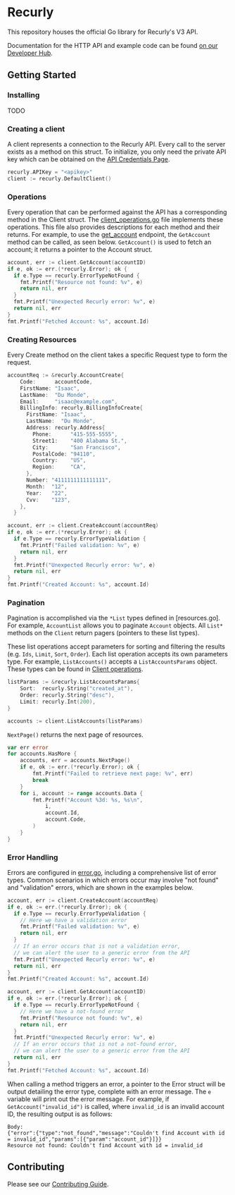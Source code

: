 # Recurly 

This repository houses the official Go library for Recurly's V3 API.

Documentation for the HTTP API and example code can be found [on our Developer Hub](https://developers.recurly.com/api/latest/index.html).

## Getting Started

### Installing
TODO

### Creating a client

A client represents a connection to the Recurly API. Every call to the server exists as a method on this struct. To initialize, you only need the private API key which can be obtained on the [API Credentials Page](https://app.recurly.com/go/integrations/api_keys).

```go
recurly.APIKey = "<apikey>"
client := recurly.DefaultClient()
```

### Operations

Every operation that can be performed against the API has a corresponding method in the Client struct. The [client_operations.go](client_operations.go) file implements these operations. This file also provides descriptions for each method and their returns. For example, to use the [get_account](https://developers.recurly.com/api/v2019-10-10/index.html#operation/get_account) endpoint, the `GetAccount` method can be called, as seen below. `GetAccount()` is used to fetch an account; it returns a pointer to the Account struct.

```go
account, err := client.GetAccount(accountID)
if e, ok := err.(*recurly.Error); ok {
  if e.Type == recurly.ErrorTypeNotFound {
    fmt.Printf("Resource not found: %v", e)
    return nil, err
  }
  fmt.Printf("Unexpected Recurly error: %v", e)
  return nil, err
}
fmt.Printf("Fetched Account: %s", account.Id)
 ```

### Creating Resources

Every Create method on the client takes a specific Request type to form the request.

```go
accountReq := &recurly.AccountCreate{
    Code:      accountCode,
    FirstName: "Isaac",
    LastName:  "Du Monde",
    Email:     "isaac@example.com",
    BillingInfo: recurly.BillingInfoCreate{
      FirstName: "Isaac",
      LastName:  "Du Monde",
      Address: recurly.Address{
        Phone:      "415-555-5555",
        Street1:    "400 Alabama St.",
        City:       "San Francisco",
        PostalCode: "94110",
        Country:    "US",
        Region:     "CA",
      },
      Number: "4111111111111111",
      Month:  "12",
      Year:   "22",
      Cvv:    "123",
    },
  }

account, err := client.CreateAccount(accountReq)
if e, ok := err.(*recurly.Error); ok {
  if e.Type == recurly.ErrorTypeValidation {
    fmt.Printf("Failed validation: %v", e)
    return nil, err
  }
  fmt.Printf("Unexpected Recurly error: %v", e)
  return nil, err
}
fmt.Printf("Created Account: %s", account.Id)
```

### Pagination

Pagination is accomplished via the `*List` types defined in [resources.go]. For example, `AccountList` allows you to paginate `Account` objects. All `List*` methods on the `Client` return pagers (pointers to these list types).

These list operations accept parameters for sorting and filtering the results (e.g. `Ids`, `Limit`, `Sort`, `Order`). Each list operation accepts its own parameters type. For example, `ListAccounts()` accepts a `ListAccountsParams` object. These types can be found in [Client operations](client_operations.go).

```go
listParams := &recurly.ListAccountsParams{
    Sort:  recurly.String("created_at"),
    Order: recurly.String("desc"),
    Limit: recurly.Int(200),
}

accounts := client.ListAccounts(listParams)
```

`NextPage()` returns the next page of resources.

```go
var err error
for accounts.HasMore {
    accounts, err = accounts.NextPage()
    if e, ok := err.(*recurly.Error); ok {
        fmt.Printf("Failed to retrieve next page: %v", err)
        break
    }
    for i, account := range accounts.Data {
        fmt.Printf("Account %3d: %s, %s\n",
            i,
            account.Id,
            account.Code,
        )
    }
}
```

### Error Handling

Errors are configured in [error.go](error.go), including a comprehensive list of error types. Common scenarios in which errors occur may involve "not found" and "validation" errors, which are shown in the examples below.

```go
account, err := client.CreateAccount(accountReq)
if e, ok := err.(*recurly.Error); ok {
  if e.Type == recurly.ErrorTypeValidation {
    // Here we have a validation error
    fmt.Printf("Failed validation: %v", e)
    return nil, err
  }
  // If an error occurs that is not a validation error,
  // we can alert the user to a generic error from the API
  fmt.Printf("Unexpected Recurly error: %v", e)
  return nil, err
}
fmt.Printf("Created Account: %s", account.Id)
```

```go
account, err := client.GetAccount(accountID)
if e, ok := err.(*recurly.Error); ok {
  if e.Type == recurly.ErrorTypeNotFound {
    // Here we have a not-found error
    fmt.Printf("Resource not found: %v", e)
    return nil, err
  }
  fmt.Printf("Unexpected Recurly error: %v", e)
  // If an error occurs that is not a not-found error,
  // we can alert the user to a generic error from the API
  return nil, err
}
fmt.Printf("Fetched Account: %s", account.Id)
```

When calling a method triggers an error, a pointer to the Error struct will be output detailing the error type, complete with an error message. The `e` variable will print out the error message. For example, if `GetAccount("invalid_id")` is called, where `invalid_id` is an invalid account ID, the resulting output is as follows:
```
Body:
{"error":{"type":"not_found","message":"Couldn't find Account with id = invalid_id","params":[{"param":"account_id"}]}}
Resource not found: Couldn't find Account with id = invalid_id
```

## Contributing

Please see our [Contributing Guide](CONTRIBUTING.md).
